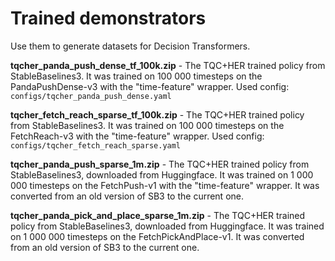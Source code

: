 # Trained demonstrators

Use them to generate datasets for Decision Transformers.

**tqcher_panda_push_dense_tf_100k.zip** - The TQC+HER trained policy from StableBaselines3. It was trained on 100 000 timesteps on the PandaPushDense-v3 with the "time-feature" wrapper. Used config: `configs/tqcher_panda_push_dense.yaml`

**tqcher_fetch_reach_sparse_tf_100k.zip** - The TQC+HER trained policy from StableBaselines3. It was trained on 100 000 timesteps on the FetchReach-v3 with the "time-feature" wrapper. Used config: `configs/tqcher_fetch_reach_sparse.yaml`

**tqcher_panda_push_sparse_1m.zip** - The TQC+HER trained policy from StableBaselines3, downloaded from Huggingface. It was trained on 1 000 000 timesteps on the FetchPush-v1 with the "time-feature" wrapper. It was converted from an old version of SB3 to the current one.

**tqcher_panda_pick_and_place_sparse_1m.zip** - The TQC+HER trained policy from StableBaselines3, downloaded from Huggingface. It was trained on 1 000 000 timesteps on the FetchPickAndPlace-v1. It was converted from an old version of SB3 to the current one.

